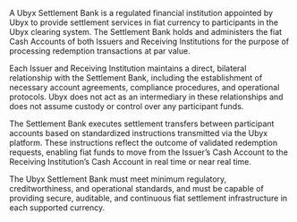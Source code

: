 A Ubyx Settlement Bank is a regulated financial institution appointed by Ubyx to provide settlement services in fiat currency to participants in the Ubyx clearing system. The Settlement Bank holds and administers the fiat Cash Accounts of both Issuers and Receiving Institutions for the purpose of processing redemption transactions at par value.

Each Issuer and Receiving Institution maintains a direct, bilateral relationship with the Settlement Bank, including the establishment of necessary account agreements, compliance procedures, and operational protocols. Ubyx does not act as an intermediary in these relationships and does not assume custody or control over any participant funds.

The Settlement Bank executes settlement transfers between participant accounts based on standardized instructions transmitted via the Ubyx platform. These instructions reflect the outcome of validated redemption requests, enabling fiat funds to move from the Issuer’s Cash Account to the Receiving Institution’s Cash Account in real time or near real time.

The Ubyx Settlement Bank must meet minimum regulatory, creditworthiness, and operational standards, and must be capable of providing secure, auditable, and continuous fiat settlement infrastructure in each supported currency.
